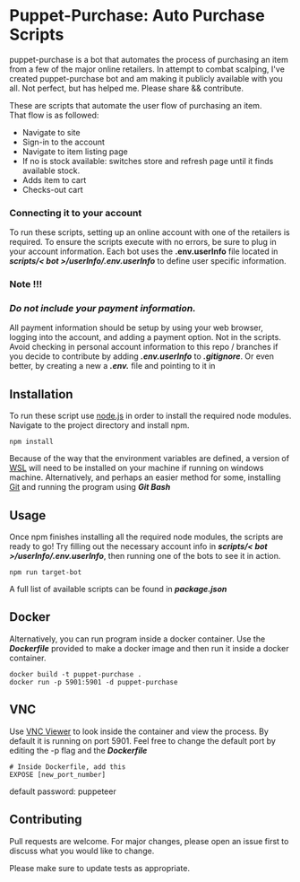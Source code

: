 # Puppet-Purchase: Auto Purchase Scripts  

puppet-purchase is a bot that automates the process of purchasing an item from a few of the major online retailers. In attempt to combat scalping, I've created puppet-purchase bot and am making it publicly available with you all. Not perfect, but has helped me. Please share && contribute.     
     
These are scripts that automate the user flow of purchasing an item.     
That flow is as followed:
- Navigate to site  
- Sign-in to the account  
- Navigate to item listing page
- If no is stock available:
    switches store and refresh page until it finds available stock.
- Adds item to cart  
- Checks-out cart   


### Connecting it to your account

To run these scripts, setting up an online account with one of the retailers is required. To ensure  the scripts execute with no errors, be sure to plug in your account information. Each bot uses the **.env.userInfo** file located in _**scripts/< bot >/userInfo/.env.userInfo**_ to define user specific information.

### Note !!!
### _**Do not include your payment information.**_ 
All payment information should be setup by using your web browser, logging into the account, and adding a payment option. Not in the scripts.  
Avoid checking in personal account information to this repo / branches if you decide to contribute by adding _**.env.userInfo**_ to _**.gitignore**_.
Or even better, by creating a new a _**.env.**_ file and pointing to it in 

## Installation

To run these script use [node.js](https://nodejs.org/en/) in order to install the required node modules. Navigate to the project directory and install npm. 

```node
npm install
```
Because of the way that the environment variables are defined, a version of [WSL](https://docs.microsoft.com/en-us/windows/wsl/) will need to be installed on your machine if running on windows machine. Alternatively, and perhaps an easier method for some, installing [Git](https://git-scm.com/downloads) and running the program using _**Git Bash**_

## Usage
Once npm finishes installing all the required node modules, the scripts are ready to go! Try filling out the necessary account info in _**scripts/< bot >/userInfo/.env.userInfo**_, then running one of the bots to see it in action. 
```node
npm run target-bot
```
A full list of available scripts can be found in _**package.json**_

## Docker
Alternatively, you can run program inside a docker container. Use the _**Dockerfile**_ provided to make a docker image and then run it inside a docker container. 
```node
docker build -t puppet-purchase .
docker run -p 5901:5901 -d puppet-purchase
```

## VNC
Use [VNC Viewer](https://www.realvnc.com/en/connect/download/viewer/) to look inside the container and view the process. By default it is running on port 5901. Feel free to change the default port by editing the -p flag and the  _**Dockerfile**_
```node
# Inside Dockerfile, add this
EXPOSE [new_port_number]
```
default password: puppeteer

## Contributing
Pull requests are welcome. For major changes, please open an issue first to discuss what you would like to change.

Please make sure to update tests as appropriate.
